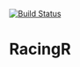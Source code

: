 [![Build Status](https://travis-ci.org/alberthkcheng/RacingR.svg?branch=master)](https://travis-ci.org/alberthkcheng/RacingR)

# RacingR
